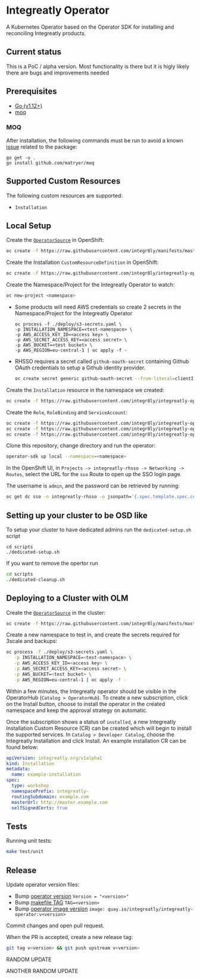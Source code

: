 # Integreatly Operator

A Kubernetes Operator based on the Operator SDK for installing and reconciling Integreatly products.

## Current status

This is a PoC / alpha version. Most functionality is there but it is higly likely there are bugs and improvements needed

## Prerequisites
- [Go (v1.12+)](https://golang.org/dl/) 
- [moq](https://github.com/matryer/moq)

### MOQ
After installation, the following commands must be run to avoid a known [issue](https://github.com/matryer/moq/issues/98) related to the package:
```
go get -u .
go install github.com/matryer/moq
```

## Supported Custom Resources

The following custom resources are supported:

- `Installation`

## Local Setup

Create the [`OperatorSource`](https://raw.githubusercontent.com/integr8ly/manifests/master/operator-source.yml) in OpenShift:
```sh
oc create -f https://raw.githubusercontent.com/integr8ly/manifests/master/operator-source.yml
```

Create the Installation `CustomResourceDefinition` in OpenShift:
```sh
oc create -f https://raw.githubusercontent.com/integr8ly/integreatly-operator/master/deploy/crds/installation.crd.yaml
```

Create the Namespace/Project for the Integreatly Operator to watch:
```sh
oc new-project <namespace>
```

- Some products will need AWS credentials so create 2 secrets in the Namespace/Project for the Integreatly Operator
    ```
   oc process -f ./deploy/s3-secrets.yaml \
   -p INSTALLATION_NAMESPACE=<test-namespace> \
   -p AWS_ACCESS_KEY_ID=<access key> \
   -p AWS_SECRET_ACCESS_KEY=<access secret> \
   -p AWS_BUCKET=<test bucket> \
   -p AWS_REGION=eu-central-1 | oc apply -f -
    ```
- RHSSO requires a secret called `github-oauth-secret` containing Github OAuth credentials to setup a Github identity provider.

  ```sh
  oc create secret generic github-oauth-secret --from-literal=clientId=<client-id>--from-literal=secret=<client-secret> -n <integreatly-operator-namespace>
  ```

Create the `Installation` resource in the namespace we created:
```sh
oc create -f https://raw.githubusercontent.com/integr8ly/integreatly-operator/master/deploy/crds/examples/installation.cr.yaml
```

Create the `Role`, `RoleBinding` and `ServiceAccount`:
```sh
oc create -f https://raw.githubusercontent.com/integr8ly/integreatly-operator/master/deploy/service_account.yaml
oc create -f https://raw.githubusercontent.com/integr8ly/integreatly-operator/master/deploy/role.yaml
oc create -f https://raw.githubusercontent.com/integr8ly/integreatly-operator/master/deploy/role_binding.yaml
```

Clone this repository, change directory and run the operator:
```sh
operator-sdk up local --namespace=<namespace>
```

In the OpenShift UI, in `Projects -> integreatly-rhsso -> Networking -> Routes`, select the URL for the `sso` Route to open up the SSO login page.

The username is `admin`, and the password can be retrieved by running:
```sh
oc get dc sso -n integreatly-rhsso -o jsonpath='{.spec.template.spec.containers[0].env[?(@.name=="SSO_ADMIN_PASSWORD")].value}'
```

## Setting up your cluster to be OSD like

To setup your cluster to have dedicated admins run the ```dedicated-setup.sh``` script
```
cd scripts
./dedicated-setup.sh

```

If you want to remove the opertor run

```bash
cd scripts
./dedicated-cleanup.sh
```

## Deploying to a Cluster with OLM

Create the [`OperatorSource`](https://raw.githubusercontent.com/integr8ly/manifests/master/operator-source.yml) in the cluster:
```sh
oc create -f https://raw.githubusercontent.com/integr8ly/manifests/master/operator-source.yml
```

Create a new namespace to test in, and create the secrets required for 3scale and backups:
```sh
oc process -f ./deploy/s3-secrets.yaml \
   -p INSTALLATION_NAMESPACE=<test-namespace> \
   -p AWS_ACCESS_KEY_ID=<access key> \
   -p AWS_SECRET_ACCESS_KEY=<access secret> \
   -p AWS_BUCKET=<test bucket> \
   -p AWS_REGION=eu-central-1 | oc apply -f -
```

Within a few minutes, the Integreatly operator should be visible in the OperatorHub (`Catalog > OperatorHub`). To create a new subscription, click on the Install button, choose to install the operator in the created namespace and keep the approval strategy on automatic.


Once the subscription shows a status of `installed`, a new Integreatly Installation Custom Resource (CR) can be created which will begin to install the supported services. In `Catalog > Developer Catalog`, choose the Integreatly Installation and click Install. An example installation CR can be found below:

```yml
apiVersion: integreatly.org/v1alpha1
kind: Installation
metadata:
  name: example-installation
spec:
  type: workshop
  namespacePrefix: integreatly-
  routingSubdomain: example.com
  masterUrl: http://master.example.com
  selfSignedCerts: true
```

## Tests

Running unit tests:

```sh
make test/unit
```

## Release

Update operator version files:

* Bump [operator version](version/version.go)
```Version = "<version>"```
* Bump [makefile TAG](Makefile)
```TAG=<version>```
* Bump [operator image version](deploy/operator.yaml)
```image: quay.io/integreatly/integreatly-operator:v<version>```

Commit changes and open pull request.

When the PR is accepted, create a new release tag:

```sh
git tag v<version> && git push upstream v<version>
```


RANDOM UPDATE

ANOTHER RANDOM UPDATE


